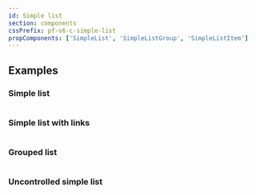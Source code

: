```yaml
---
id: Simple list
section: components
cssPrefix: pf-v6-c-simple-list
propComponents: ['SimpleList', 'SimpleListGroup', 'SimpleListItem']
---
```


## Examples

### Simple list

```ts file="SimpleListBasic.tsx"

```

### Simple list with links

```ts file="SimpleListLinks.tsx"

```

### Grouped list

```ts file="SimpleListGrouped.tsx"

```

### Uncontrolled simple list

```ts file="SimpleListUncontrolled.tsx"

```
